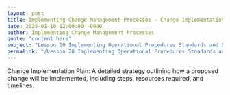 ```yaml
---
layout: post
title: Implementing Change Management Processes - Change Implementation Plan
date: 2025-01-10 12:00:00 -0000
author: Implementing Change Management Processes
quote: "content here"
subject: "Lesson 20 Implementing Operational Procedures Standards and Specifications"
permalink: "/Lesson 20 Implementing Operational Procedures Standards and Specifications/Implementing Change Management Processes/Implementing Change Management Processes - Change Implementation Plan"
---
```


Change Implementation Plan: A detailed strategy outlining how a proposed change will be implemented, including steps, resources required, and timelines.
